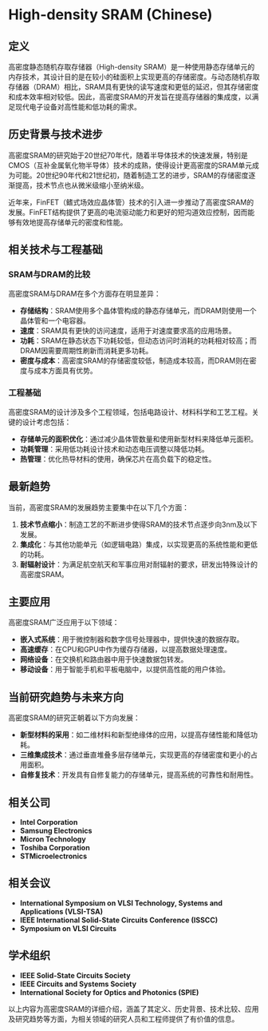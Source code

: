 # High-density SRAM (Chinese)

## 定义

高密度静态随机存取存储器（High-density SRAM）是一种使用静态存储单元的内存技术，其设计目的是在较小的硅面积上实现更高的存储密度。与动态随机存取存储器（DRAM）相比，SRAM具有更快的读写速度和更低的延迟，但其存储密度和成本效率相对较低。因此，高密度SRAM的开发旨在提高存储器的集成度，以满足现代电子设备对高性能和低功耗的需求。

## 历史背景与技术进步

高密度SRAM的研究始于20世纪70年代，随着半导体技术的快速发展，特别是CMOS（互补金属氧化物半导体）技术的成熟，使得设计更高密度的SRAM单元成为可能。20世纪90年代和21世纪初，随着制造工艺的进步，SRAM的存储密度逐渐提高，技术节点也从微米级缩小至纳米级。

近年来，FinFET（鳍式场效应晶体管）技术的引入进一步推动了高密度SRAM的发展。FinFET结构提供了更高的电流驱动能力和更好的短沟道效应控制，因而能够有效地提高存储单元的密度和性能。

## 相关技术与工程基础

### SRAM与DRAM的比较

高密度SRAM与DRAM在多个方面存在明显差异：

- **存储结构**：SRAM使用多个晶体管构成的静态存储单元，而DRAM则使用一个晶体管和一个电容器。
- **速度**：SRAM具有更快的访问速度，适用于对速度要求高的应用场景。
- **功耗**：SRAM在静态状态下功耗较低，但动态访问时消耗的功耗相对较高；而DRAM因需要周期性刷新而消耗更多功耗。
- **密度与成本**：高密度SRAM的存储密度较低，制造成本较高，而DRAM则在密度与成本方面具有优势。

### 工程基础

高密度SRAM的设计涉及多个工程领域，包括电路设计、材料科学和工艺工程。关键的设计考虑包括：

- **存储单元的面积优化**：通过减少晶体管数量和使用新型材料来降低单元面积。
- **功耗管理**：采用低功耗设计技术和动态电压调整以降低功耗。
- **热管理**：优化热导材料的使用，确保芯片在高负载下的稳定性。

## 最新趋势

当前，高密度SRAM的发展趋势主要集中在以下几个方面：

1. **技术节点缩小**：制造工艺的不断进步使得SRAM的技术节点逐步向3nm及以下发展。
2. **集成化**：与其他功能单元（如逻辑电路）集成，以实现更高的系统性能和更低的功耗。
3. **耐辐射设计**：为满足航空航天和军事应用对耐辐射的要求，研发出特殊设计的高密度SRAM。

## 主要应用

高密度SRAM广泛应用于以下领域：

- **嵌入式系统**：用于微控制器和数字信号处理器中，提供快速的数据存取。
- **高速缓存**：在CPU和GPU中作为缓存存储器，以提高数据处理速度。
- **网络设备**：在交换机和路由器中用于快速数据包转发。
- **移动设备**：用于智能手机和平板电脑中，以提供高性能的用户体验。

## 当前研究趋势与未来方向

高密度SRAM的研究正朝着以下方向发展：

- **新型材料的采用**：如二维材料和新型绝缘体的应用，以提高存储性能和降低功耗。
- **三维集成技术**：通过垂直堆叠多层存储单元，实现更高的存储密度和更小的占用面积。
- **自修复技术**：开发具有自修复能力的存储单元，提高系统的可靠性和耐用性。

## 相关公司

- **Intel Corporation**
- **Samsung Electronics**
- **Micron Technology**
- **Toshiba Corporation**
- **STMicroelectronics**

## 相关会议

- **International Symposium on VLSI Technology, Systems and Applications (VLSI-TSA)**
- **IEEE International Solid-State Circuits Conference (ISSCC)**
- **Symposium on VLSI Circuits**

## 学术组织

- **IEEE Solid-State Circuits Society**
- **IEEE Circuits and Systems Society**
- **International Society for Optics and Photonics (SPIE)**

以上内容为高密度SRAM的详细介绍，涵盖了其定义、历史背景、技术比较、应用及研究趋势等方面，为相关领域的研究人员和工程师提供了有价值的信息。
